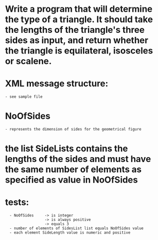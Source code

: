 # Write a program that will determine the type of a triangle. It should take the lengths of the triangle's three sides as input, and return whether the triangle is equilateral, isosceles or scalene.

# XML message structure: 
	- see sample file
# NoOfSides
	- represents the dimension of sides for the geometrical figure
# the list SideLists contains the lengths of the sides and must have the same number of elements as specified as value in NoOfSides
# tests:
      - NoOfSides     -> is integer
                      -> is always positive
                      -> equals 3
      - number of elements of SidesList list equals NoOfSides value
      - each element SideLength value is numeric and positive
      
